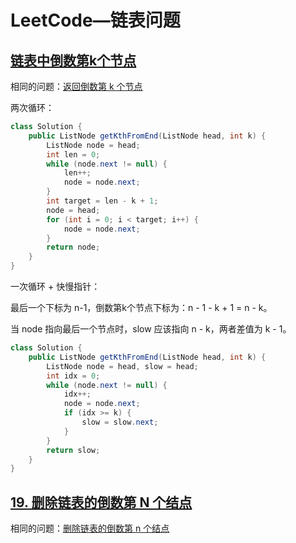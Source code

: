 # LeetCode—链表问题





## [链表中倒数第k个节点](https://leetcode-cn.com/problems/lian-biao-zhong-dao-shu-di-kge-jie-dian-lcof/)

相同的问题：[返回倒数第 k 个节点](https://leetcode-cn.com/problems/kth-node-from-end-of-list-lcci/)

两次循环：

```java
class Solution {
    public ListNode getKthFromEnd(ListNode head, int k) {
        ListNode node = head;
        int len = 0;
        while (node.next != null) {
            len++;
            node = node.next;
        }
        int target = len - k + 1;
        node = head;
        for (int i = 0; i < target; i++) {
            node = node.next;
        }
        return node;
    }
}
```

一次循环 + 快慢指针：

最后一个下标为 n-1，倒数第k个节点下标为：n - 1 - k + 1 = n - k。

当 node 指向最后一个节点时，slow 应该指向 n - k，两者差值为 k - 1。

```java
class Solution {
    public ListNode getKthFromEnd(ListNode head, int k) {
        ListNode node = head, slow = head;
        int idx = 0;
        while (node.next != null) {
            idx++;
            node = node.next;
            if (idx >= k) {
                slow = slow.next;
            }
        }
        return slow;
    }
}
```

## [19. 删除链表的倒数第 N 个结点](https://leetcode-cn.com/problems/remove-nth-node-from-end-of-list/)

相同的问题：[删除链表的倒数第 n 个结点](https://leetcode-cn.com/problems/SLwz0R/)

